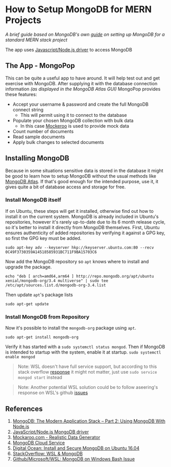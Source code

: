 How to Setup MongoDB for MERN Projects
======================================

*A brief guide based on MongoDB's own [guide][1] on setting up MongoDB for a standard MERN stack project*

The app uses [Javascript/Node.js driver][2] to access MongoDB

The App - MongoPop
------------------

This can be quite a useful app to have around. It will help test out and get exercise with MongoDB. After supplying it with the database connection information *(as displayed in the MongoDB Atlas GUI)* MongoPop provides these features:
* Accept your username & password and create the full MongoDB connect string
  * This will permit using it to connect to the database
* Populate your chosen MongoDB collection with bulk data
  * In this case [Mockeroo][3] is used to provide mock data
* Count number of documents
* Read sample documents
* Apply bulk changes to selected documents

Installing MongoDB
------------------

Because in some situations sensitive data is stored in the database it might be good to learn how to setup MongoDB without the usual methods like [MongoDB Atlas][4]. If that's good enough for the intended purpose, use it, it gives quite a bit of database access and storage for free.

### Install MongoDB itself

If on Ubuntu, these steps will get it installed, otherwise find out how to install it on the current system. MongoDB is already included in Ubuntu's repositories, however it's rarely up-to-date due to its 6 month release cycle, so it's better to install it directly from MongoDB themselves. First, Ubuntu ensures authenticity of added repositories by verifying it against a GPG key, so first the GPG key must be added.

```
sudo apt-key adv --keyserver hkp://keyserver.ubuntu.com:80 --recv 0C49F3730359A14518585931BC711F9BA15703C6
```

Now add the MongoDB repository so `apt` knows where to install and upgrade the package.

```
echo "deb [ arch=amd64,arm64 ] http://repo.mongodb.org/apt/ubuntu xenial/mongodb-org/3.4 multiverse" | sudo tee /etc/apt/sources.list.d/mongodb-org-3.4.list
```

Then update `apt`'s package lists

```
sudo apt-get update
```

### Install MongoDB from Repository

Now it's possible to install the `mongodb-org` package using `apt`.

```
sudo apt-get install mongodb-org
```

Verify it has started with a `sudo systemctl status mongod`. Then if MongoDB is intended to startup with the system, enable it at startup. `sudo systemctl enable mongod`

> Note: WSL doesn't have full service support, but according to this stack overflow [response][6] it might not matter, just use `sudo service mongod start` instead

> Note: Another potential WSL solution could be to follow aseering's response on WSL's github [issues][7]




References
----------

[1]: https://www.mongodb.com/blog/post/the-modern-application-stack-part-2-using-mongodb-with-nodejs "MongoDB: The Modern Application Stack – Part 2: Using MongoDB With Node.js"
[2]: https://mongodb.github.io/node-mongodb-native/?_ga=2.7114098.1530309310.1513291809-1307756207.1513291809 "JavaScript/Node.js MongoDB driver"
[3]: https://www.mockaroo.com/ "Mockaroo.com - Realistic Data Generator"
[4]: https://www.mongodb.com/cloud "MongoDB Cloud Service"
[5]: https://www.digitalocean.com/community/tutorials/how-to-install-and-secure-mongodb-on-ubuntu-16-04 "Digital Ocean: Install and Secure MongoDB on Ubuntu 16.04"
[6]: http://bit.ly/2CoU38q "StackOverflow: WSL & MongoDB"
[7]: http://bit.ly/2Cq4MiO "Github/Microsoft/WSL: MongoDB on Windows Bash Issue"

1. [MongoDB: The Modern Application Stack – Part 2: Using MongoDB With Node.js][1]
2. [JavaScript/Node.js MongoDB driver][2]
3. [Mockaroo.com - Realistic Data Generator][3]
4. [MongoDB Cloud Service][4]
5. [Digital Ocean: Install and Secure MongoDB on Ubuntu 16.04][5]
6. [StackOverflow: WSL & MongoDB][6]
7. [Github/Microsoft/WSL: MongoDB on Windows Bash Issue][7]
